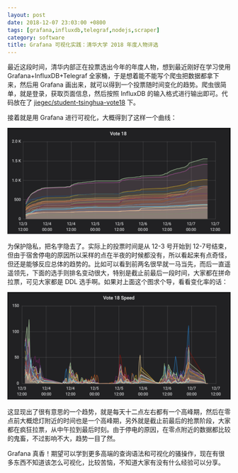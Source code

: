 ```yaml
---
layout: post
date: 2018-12-07 23:03:00 +0800
tags: [grafana,influxdb,telegraf,nodejs,scraper]
category: software
title: Grafana 可视化实践：清华大学 2018 年度人物评选
---
```


最近这段时间，清华内部正在投票选出今年的年度人物，想到最近刚好在学习使用 Grafana+InfluxDB+Telegraf 全家桶，于是想着能不能写个爬虫把数据都拿下来，然后用 Grafana 画出来，就可以得到一个投票随时间变化的趋势。爬虫很简单，就是登录，获取页面信息，然后按照 InfluxDB 的输入格式进行输出即可。代码放在了 [jiegec/student-tsinghua-vote18](https://github.com/jiegec/student-tsinghua-vote18) 下。

接着就是用 Grafana 进行可视化，大概得到了这样一个曲线：

![](/assets/vote18.png)

为保护隐私，把名字隐去了。实际上的投票时间是从 12-3 号开始到 12-7号结束，但由于宿舍停电的原因所以采样的点在半夜的时候都没有，所以看起来有点奇怪，但还是能够反应总体的趋势的。比如可以看到前两名很早就一马当先，而后一直遥遥领先，下面的选手则排名变动很大，特别是截止前最后一段时间，大家都在拼命拉票，可见大家都是 DDL 选手啊。如果对上面这个图求个导，看看变化率的话：

![](/assets/vote18-speed.png)

这显现出了很有意思的一个趋势，就是每天十二点左右都有一个高峰期，然后在零点前大概熄灯附近的时间也是一个高峰期，另外就是截止前最后的抢票阶段，大家都在疯狂拉票，从中午拉到最后时刻。由于停电的原因，在零点附近的数据都比较的鬼畜，不过影响不大，趋势一目了然。

Grafana 真香！期望可以学到更多高端的查询语法和可视化的骚操作，现在有很多东西不知道该怎么可视化，比较苦恼，不知道大家有没有什么经验可以分享。